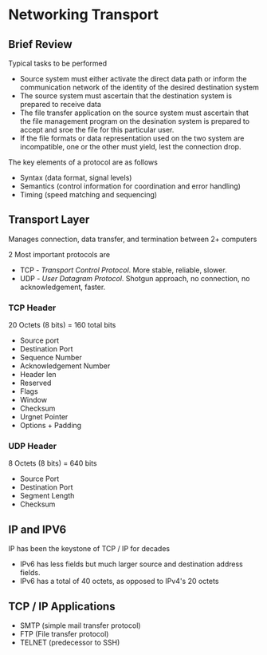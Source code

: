 # Networking Transport

## Brief Review
Typical tasks to be performed
* Source system must either activate the direct data path or inform the communication network of the identity of the desired destination system
* The source system must ascertain that the destination system is prepared to receive data
* The file transfer application on the source system must ascertain that the file management program on the desination system is prepared to accept and sroe the file for this particular user.
* If the file formats or data representation used on the two system are incompatible, one or the other must yield, lest the connection drop.

The key elements of a protocol are as follows
* Syntax (data format, signal levels)
* Semantics (control information for coordination and error handling)
* Timing (speed matching and sequencing)

## Transport Layer
Manages connection, data transfer, and termination between 2+ computers

2 Most important protocols are
* TCP - *Transport Control Protocol*. More stable, reliable, slower.
* UDP - *User Datagram Protocol*. Shotgun approach, no connection, no acknowledgement, faster.

### TCP Header
20 Octets (8 bits) = 160 total bits
* Source port
* Destination Port
* Sequence Number
* Acknowledgement Number
* Header len
* Reserved
* Flags
* Window
* Checksum
* Urgnet Pointer
* Options + Padding

### UDP Header
8 Octets (8 bits) = 640 bits
* Source Port
* Destination Port
* Segment Length
* Checksum

## IP and IPV6
IP has been the keystone of TCP / IP for decades

* IPv6 has less fields but much larger source and destination address fields.
* IPv6 has a total of 40 octets, as opposed to IPv4's 20 octets

## TCP / IP Applications
* SMTP (simple mail transfer protocol)
* FTP (File transfer protocol)
* TELNET (predecessor to SSH)

